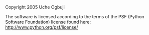 Copyright 2005 Uche Ogbuji

The software is licensed according to the terms of the PSF (Python Software Foundation) license found here: http://www.python.org/psf/license/